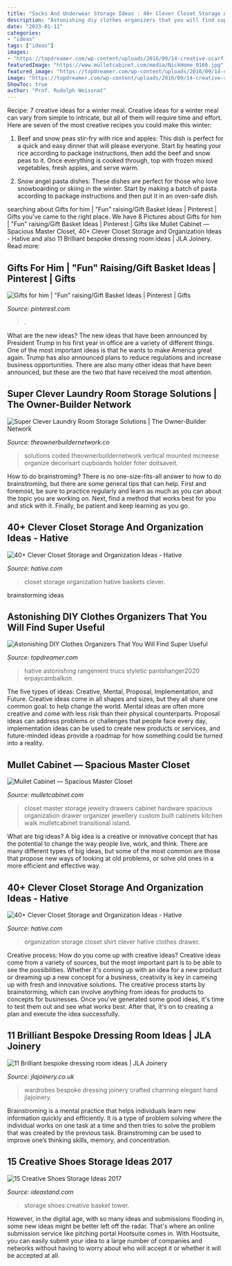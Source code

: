 ```yaml
---
title: "Socks And Underwear Storage Ideas : 40+ Clever Closet Storage And Organization Ideas"
description: "Astonishing diy clothes organizers that you will find super useful"
date: "2023-01-11"
categories:
- "ideas"
tags: ["ideas"]
images:
- "https://topdreamer.com/wp-content/uploads/2016/09/14-creative-scarf-storage-and-display-ideas.jpg"
featuredImage: "https://www.mulletcabinet.com/media/NickHome_0166.jpg"
featured_image: "https://topdreamer.com/wp-content/uploads/2016/09/14-creative-scarf-storage-and-display-ideas.jpg"
image: "https://topdreamer.com/wp-content/uploads/2016/09/14-creative-scarf-storage-and-display-ideas.jpg"
ShowToc: true
author: "Prof. Rudolph Weissnat"
---
```



Recipe: 7 creative ideas for a winter meal.
Creative ideas for a winter meal can vary from simple to intricate, but all of them will require time and effort. Here are seven of the most creative recipes you could make this winter: 
1. Beef and snow peas stir-fry with rice and apples: This dish is perfect for a quick and easy dinner that will please everyone. Start by heating your rice according to package instructions, then add the beef and snow peas to it. Once everything is cooked through, top with frozen mixed vegetables, fresh apples, and serve warm. 

2. Snow angel pasta dishes: These dishes are perfect for those who love snowboarding or skiing in the winter. Start by making a batch of pasta according to package instructions and then put it in an oven-safe dish.

	

		
searching about Gifts for him | &quot;Fun&quot; raising/Gift Basket Ideas | Pinterest | Gifts you've came to the right place. We have 8 Pictures about Gifts for him | &quot;Fun&quot; raising/Gift Basket Ideas | Pinterest | Gifts like Mullet Cabinet — Spacious Master Closet, 40+ Clever Closet Storage and Organization Ideas - Hative and also 11 Brilliant bespoke dressing room ideas | JLA Joinery. Read more:
		
    
## Gifts For Him | &quot;Fun&quot; Raising/Gift Basket Ideas | Pinterest | Gifts

<img loading=lazy src="https://i.pinimg.com/736x/70/d6/68/70d66899323cca31571d92c87ebb6553.jpg?b=t" onerror="this.onerror=null;this.src='https://tse1.mm.bing.net/th?id=OIP.jy2f4jRM7cMM2oF2Sq5HhwHaJ3&amp;pid=15.1';" alt="Gifts for him | &quot;Fun&quot; raising/Gift Basket Ideas | Pinterest | Gifts">

_Source: pinterest.com_

>. 

	

What are the new ideas?
The new ideas that have been announced by President Trump in his first year in office are a variety of different things. One of the most important ideas is that he wants to make America great again. Trump has also announced plans to reduce regulations and increase business opportunities. There are also many other ideas that have been announced, but these are the two that have received the most attention.

    
## Super Clever Laundry Room Storage Solutions | The Owner-Builder Network

<img loading=lazy src="https://theownerbuildernetwork.co/wp-content/uploads/2015/05/Laundry-Storage-01.jpg" onerror="this.onerror=null;this.src='https://tse2.mm.bing.net/th?id=OIP.NBQ8Exzcs6eacr12frXvQgAAAA&amp;pid=15.1';" alt="Super Clever Laundry Room Storage Solutions | The Owner-Builder Network">

_Source: theownerbuildernetwork.co_

>solutions coded theownerbuildernetwork vertical mounted mcneese organize decorisart cupboards holder foter doitsaveit. 

	

How to do brainstroming?
There is no one-size-fits-all answer to how to do brainstroming, but there are some general tips that can help. First and foremost, be sure to practice regularly and learn as much as you can about the topic you are working on. Next, find a method that works best for you and stick with it. Finally, be patient and keep learning as you go.

    
## 40+ Clever Closet Storage And Organization Ideas - Hative

<img loading=lazy src="https://hative.com/wp-content/uploads/2015/06/closet-storage/39-closet-storage-organization-ideas.jpg" onerror="this.onerror=null;this.src='https://tse4.mm.bing.net/th?id=OIP.sMH_HfWKHuy7O8d7Yk8JZwHaJ4&amp;pid=15.1';" alt="40+ Clever Closet Storage and Organization Ideas - Hative">

_Source: hative.com_

>closet storage organization hative baskets clever. 

	
 brainstorming ideas 
    
## Astonishing DIY Clothes Organizers That You Will Find Super Useful

<img loading=lazy src="https://topdreamer.com/wp-content/uploads/2016/09/14-creative-scarf-storage-and-display-ideas.jpg" onerror="this.onerror=null;this.src='https://tse2.mm.bing.net/th?id=OIP.Qv2W_daqyT7jwbLNimVUMgHaKP&amp;pid=15.1';" alt="Astonishing DIY Clothes Organizers That You Will Find Super Useful">

_Source: topdreamer.com_

>hative astonishing rangement trucs styletic pantshanger2020 erpaycambalkon. 

	

The five types of ideas: Creative, Mental, Proposal, Implementation, and Future.
Creative ideas come in all shapes and sizes, but they all share one common goal: to help change the world. Mental ideas are often more creative and come with less risk than their physical counterparts. Proposal ideas can address problems or challenges that people face every day, implementation ideas can be used to create new products or services, and future-minded ideas provide a roadmap for how something could be turned into a reality.

    
## Mullet Cabinet — Spacious Master Closet

<img loading=lazy src="https://www.mulletcabinet.com/media/NickHome_0166.jpg" onerror="this.onerror=null;this.src='https://tse3.mm.bing.net/th?id=OIP.y3aQCrpzqiCq-gA3e5iwrwHaLH&amp;pid=15.1';" alt="Mullet Cabinet — Spacious Master Closet">

_Source: mulletcabinet.com_

>closet master storage jewelry drawers cabinet hardware spacious organization drawer organizer jewellery custom built cabinets kitchen walk mulletcabinet transitional island. 

	

What are big ideas?
A big idea is a creative or innovative concept that has the potential to change the way people live, work, and think. There are many different types of big ideas, but some of the most common are those that propose new ways of looking at old problems, or solve old ones in a more efficient and effective way.

    
## 40+ Clever Closet Storage And Organization Ideas - Hative

<img loading=lazy src="https://hative.com/wp-content/uploads/2015/06/closet-storage/31-closet-storage-organization-ideas.jpg" onerror="this.onerror=null;this.src='https://tse1.mm.bing.net/th?id=OIP.m1TTnSHM82WErt6LxRWV2gHaKk&amp;pid=15.1';" alt="40+ Clever Closet Storage and Organization Ideas - Hative">

_Source: hative.com_

>organization storage closet shirt clever hative clothes drawer. 

	

Creative process: How do you come up with creative ideas?
Creative ideas come from a variety of sources, but the most important part is to be able to see the possibilities. Whether it's coming up with an idea for a new product or dreaming up a new concept for a business, creativity is key in cameing up with fresh and innovative solutions. The creative process starts by brainstorming, which can involve anything from ideas for products to concepts for businesses. Once you've generated some good ideas, it's time to test them out and see what works best. After that, it's on to creating a plan and execute the idea successfully.

    
## 11 Brilliant Bespoke Dressing Room Ideas | JLA Joinery

<img loading=lazy src="https://jlajoinery.co.uk/wp-content/uploads/2016/08/DSC_0081.jpg" onerror="this.onerror=null;this.src='https://tse4.mm.bing.net/th?id=OIP.8nVwtK7Uk3obGbxPakiHSgHaE8&amp;pid=15.1';" alt="11 Brilliant bespoke dressing room ideas | JLA Joinery">

_Source: jlajoinery.co.uk_

>wardrobes bespoke dressing joinery crafted charming elegant hand jlajoinery. 

	

Brainstroming is a mental practice that helps individuals learn new information quickly and efficiently. It is a type of problem solving where the individual works on one task at a time and then tries to solve the problem that was created by the previous task. Brainstroming can be used to improve one’s thinking skills, memory, and concentration.

    
## 15 Creative Shoes Storage Ideas 2017

<img loading=lazy src="https://ideastand.com/wp-content/uploads/2015/09/1-basket-tower.jpg" onerror="this.onerror=null;this.src='https://tse3.mm.bing.net/th?id=OIP.uU5c6ns-NfJAxeGb-bZqsAHaJ4&amp;pid=15.1';" alt="15 Creative Shoes Storage Ideas 2017">

_Source: ideastand.com_

>storage shoes creative basket tower. 

	

However, in the digital age, with so many ideas and submissions flooding in, some new ideas might be better left off the radar. That's where an online submission service like pitching portal Hootsuite comes in. With Hootsuite, you can easily submit your idea to a large number of companies and networks without having to worry about who will accept it or whether it will be accepted at all.

